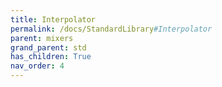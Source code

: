 ```yaml
---
title: Interpolator
permalink: /docs/StandardLibrary#Interpolator
parent: mixers
grand_parent: std
has_children: True
nav_order: 4
---
```

